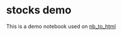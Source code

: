 # stocks demo

This is a demo notebook used on [nb_to_html](https://github.com/skyline-ai/nb_to_html)